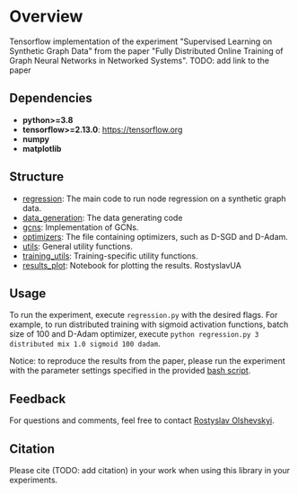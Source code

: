 # Overview
Tensorflow implementation of the experiment "Supervised Learning on Synthetic Graph Data" from the paper "Fully Distributed Online Training of Graph Neural Networks in Networked Systems". TODO: add link to the paper

## Dependencies

* **python>=3.8**
* **tensorflow>=2.13.0**: https://tensorflow.org
* **numpy**
* **matplotlib**

## Structure
* [regression](https://github.com/RostyslavUA/grad_cons/blob/master/regression.py): The main code to run node regression on a synthetic graph data.
* [data_generation](https://github.com/RostyslavUA/grad_cons/blob/master/data_generation.py): The data generating code 
* [gcns](https://github.com/RostyslavUA/grad_cons/blob/master/gcns.py): Implementation of GCNs. 
* [optimizers](https://github.com/RostyslavUA/grad_cons/blob/master/optimizers.py): The file containing optimizers, such as D-SGD and D-Adam.
* [utils](https://github.com/RostyslavUA/grad_cons/blob/master/utils.py): General utility functions.
* [training_utils](https://github.com/RostyslavUA/grad_cons/blob/master/training_utils.py): Training-specific utility functions.
* [results_plot](https://github.com/RostyslavUA/grad_cons/blob/master/results_plot.ipynb): Notebook for plotting the results.
RostyslavUA
## Usage
To run the experiment, execute `regression.py` with the desired flags. For example, to run distributed training with 
sigmoid activation functions, batch size of 100 and D-Adam optimizer, execute `python regression.py 3 distributed mix 1.0 sigmoid 100 dadam`.

Notice: to reproduce the results from the paper, please run the experiment with the parameter settings specified in the provided [bash script](https://github.com/RostyslavUA/fdTrainGNN/blob/main/regression/regression.sh).

## Feedback
For questions and comments, feel free to contact [Rostyslav Olshevskyi](mailto:ro22@rice.edu).

## Citation
Please cite (TODO: add citation) in your work when using this library in your experiments.
